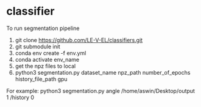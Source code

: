 # classifier

To run segmentation pipeline 
 1. git clone https://github.com/LE-V-EL/classifiers.git
 2. git submodule init
 3. conda env create -f env.yml
 4. conda activate env_name	
 5. get the npz files to local 
 6. python3 segmentation.py dataset_name npz_path number_of_epochs history_file_path gpu
 
 For example:
    python3 segmentation.py angle /home/aswin/Desktop/output 1 /history 0 
 
 

